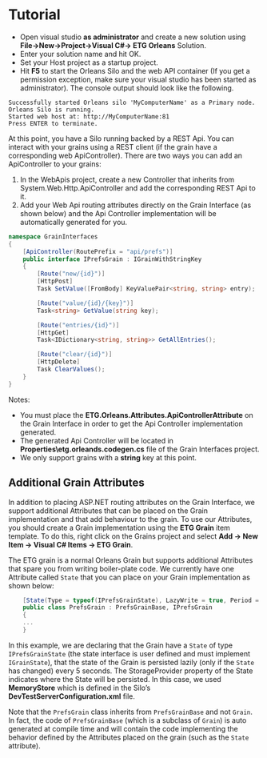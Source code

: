 # Tutorial

* Open visual studio **as administrator** and create a new solution using **File->New->Project->Visual C#-> ETG Orleans** Solution.
* Enter your solution name and hit OK.
* Set your Host project as a startup project.
* Hit **F5** to start the Orleans Silo and the web API container (If you get a permission exception, make sure your visual studio has been started as administrator). The console output should look like the following.
```
Successfully started Orleans silo 'MyComputerName' as a Primary node.
Orleans Silo is running.
Started web host at: http://MyComputerName:81
Press ENTER to terminate.
```

At this point, you have a Silo running backed by a REST Api. You can interact with your grains using a REST client (if the grain have a corresponding web ApiController). There are two ways you can add an ApiController to your grains:

1. In the WebApis project, create a new Controller that inherits from System.Web.Http.ApiController and add the corresponding REST Api to it.
2. Add your Web Api routing attributes directly on the Grain Interface (as shown below) and the Api Controller implementation will be automatically generated for you.
```csharp
namespace GrainInterfaces
{
    [ApiController(RoutePrefix = "api/prefs")]
    public interface IPrefsGrain : IGrainWithStringKey
    {
        [Route("new/{id}")]
        [HttpPost]
        Task SetValue([FromBody] KeyValuePair<string, string> entry);

        [Route("value/{id}/{key}")]
        Task<string> GetValue(string key);

        [Route("entries/{id}")]
        [HttpGet]
        Task<IDictionary<string, string>> GetAllEntries();

        [Route("clear/{id}")]
        [HttpDelete]
        Task ClearValues();
    }
}
```
Notes: 
* You must place the **ETG.Orleans.Attributes.ApiControllerAttribute** on the Grain Interface in order to get the Api Controller implementation generated. 
* The generated Api Controller will be located in **Properties\etg.orleands.codegen.cs** file of the Grain Interfaces project.
* We only support grains with a **string** key at this point. 

## Additional Grain Attributes
In addition to placing ASP.NET routing attributes on the Grain Interface, we support additional Attributes that can be placed on the Grain implementation and that add behaviour to the grain. To use our Attributes, you should create a Grain implementation using the **ETG Grain** item template. To do this, right click on the Grains project and select **Add -> New Item -> Visual C# Items -> ETG Grain**.

The ETG grain is a normal Orleans Grain but supports additional Attributes that spare you from writing boiler-plate code. We currently have one Attribute called `State` that you can place on your Grain implementation as shown below:
```csharp
    [State(Type = typeof(IPrefsGrainState), LazyWrite = true, Period = 5, StorageProvider = "MemoryStore")]
    public class PrefsGrain : PrefsGrainBase, IPrefsGrain
    {
    ...
    }    
```
In this example, we are declaring that the Grain have a `State` of type `IPrefsGrainState` (the state interface is user defined and must implement `IGrainState`), that the state of the Grain is persisted lazily (only if the `State` has changed) every 5 seconds. The StorageProvider property of the State indicates where the State will be persisted. In this case, we used **MemoryStore** which is defined in the Silo’s **DevTestServerConfiguration.xml** file.

Note that the `PrefsGrain` class inherits from `PrefsGrainBase` and not `Grain`. In fact, the code of `PrefsGrainBase` (which is a subclass of `Grain`) is auto generated at compile time and will contain the code implementing the behavior defined by the Attributes placed on the grain (such as the `State` attribute).
